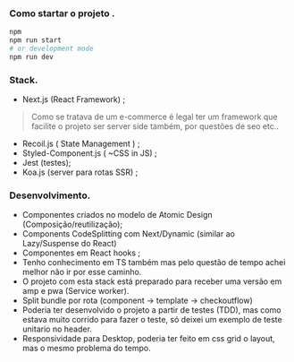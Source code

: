 ### Como startar o projeto .

```bash
npm
npm run start
# or development mode
npm run dev
```


### Stack.
- Next.js (React Framework) ;
>  Como se tratava de um e-commerce é legal ter um framework que facilite o projeto ser server side também, por questões de seo etc..
- Recoil.js ( State Management ) ;
- Styled-Component.js ( ~CSS in JS) ;
- Jest (testes);
- Koa.js (server para rotas SSR) ;

### Desenvolvimento.
- Componentes criados no modelo de Atomic Design (Composição/reutilização);
- Components CodeSplitting com Next/Dynamic (similar ao Lazy/Suspense do React)
- Componentes em React hooks ;
- Tenho conhecimento em TS também mas pelo questão de tempo achei melhor não ir por esse caminho.
- O projeto com esta stack está preparado para receber uma versão em amp e pwa (Service worker).
- Split bundle por rota (component -> template -> checkoutflow)
- Poderia ter desenvolvido o projeto a partir de testes (TDD), mas como estava muito corrido para fazer o teste, só deixei um exemplo de teste unitario no header.
- Responsividade para Desktop, poderia ter feito em css grid o layout, mas o mesmo problema do tempo.

